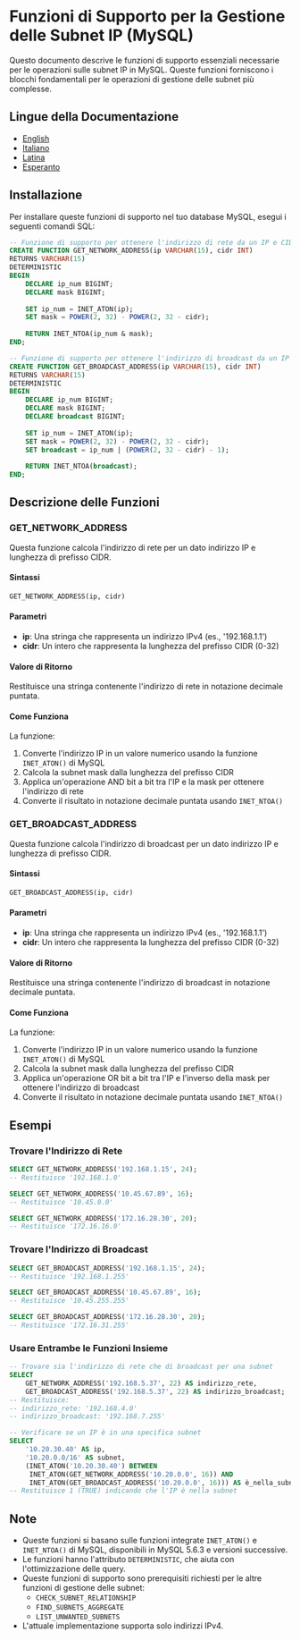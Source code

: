 # Funzioni di Supporto per la Gestione delle Subnet IP (MySQL)

Questo documento descrive le funzioni di supporto essenziali necessarie per le operazioni sulle subnet IP in MySQL. Queste funzioni forniscono i blocchi fondamentali per le operazioni di gestione delle subnet più complesse.

## Lingue della Documentazione

- [English](./HELPER_FUNCTIONS_MySQL.en.md)
- [Italiano](./HELPER_FUNCTIONS_MySQL.it.md)
- [Latina](./HELPER_FUNCTIONS_MySQL.la.md)
- [Esperanto](./HELPER_FUNCTIONS_MySQL.eo.md)

## Installazione

Per installare queste funzioni di supporto nel tuo database MySQL, esegui i seguenti comandi SQL:

```sql
-- Funzione di supporto per ottenere l'indirizzo di rete da un IP e CIDR
CREATE FUNCTION GET_NETWORK_ADDRESS(ip VARCHAR(15), cidr INT)
RETURNS VARCHAR(15)
DETERMINISTIC
BEGIN
    DECLARE ip_num BIGINT;
    DECLARE mask BIGINT;
    
    SET ip_num = INET_ATON(ip);
    SET mask = POWER(2, 32) - POWER(2, 32 - cidr);
    
    RETURN INET_NTOA(ip_num & mask);
END;

-- Funzione di supporto per ottenere l'indirizzo di broadcast da un IP e CIDR
CREATE FUNCTION GET_BROADCAST_ADDRESS(ip VARCHAR(15), cidr INT)
RETURNS VARCHAR(15)
DETERMINISTIC
BEGIN
    DECLARE ip_num BIGINT;
    DECLARE mask BIGINT;
    DECLARE broadcast BIGINT;
    
    SET ip_num = INET_ATON(ip);
    SET mask = POWER(2, 32) - POWER(2, 32 - cidr);
    SET broadcast = ip_num | (POWER(2, 32 - cidr) - 1);
    
    RETURN INET_NTOA(broadcast);
END;
```

## Descrizione delle Funzioni

### GET_NETWORK_ADDRESS

Questa funzione calcola l'indirizzo di rete per un dato indirizzo IP e lunghezza di prefisso CIDR.

#### Sintassi

```sql
GET_NETWORK_ADDRESS(ip, cidr)
```

#### Parametri

- **ip**: Una stringa che rappresenta un indirizzo IPv4 (es., '192.168.1.1')
- **cidr**: Un intero che rappresenta la lunghezza del prefisso CIDR (0-32)

#### Valore di Ritorno

Restituisce una stringa contenente l'indirizzo di rete in notazione decimale puntata.

#### Come Funziona

La funzione:
1. Converte l'indirizzo IP in un valore numerico usando la funzione `INET_ATON()` di MySQL
2. Calcola la subnet mask dalla lunghezza del prefisso CIDR
3. Applica un'operazione AND bit a bit tra l'IP e la mask per ottenere l'indirizzo di rete
4. Converte il risultato in notazione decimale puntata usando `INET_NTOA()`

### GET_BROADCAST_ADDRESS

Questa funzione calcola l'indirizzo di broadcast per un dato indirizzo IP e lunghezza di prefisso CIDR.

#### Sintassi

```sql
GET_BROADCAST_ADDRESS(ip, cidr)
```

#### Parametri

- **ip**: Una stringa che rappresenta un indirizzo IPv4 (es., '192.168.1.1')
- **cidr**: Un intero che rappresenta la lunghezza del prefisso CIDR (0-32)

#### Valore di Ritorno

Restituisce una stringa contenente l'indirizzo di broadcast in notazione decimale puntata.

#### Come Funziona

La funzione:
1. Converte l'indirizzo IP in un valore numerico usando la funzione `INET_ATON()` di MySQL
2. Calcola la subnet mask dalla lunghezza del prefisso CIDR
3. Applica un'operazione OR bit a bit tra l'IP e l'inverso della mask per ottenere l'indirizzo di broadcast
4. Converte il risultato in notazione decimale puntata usando `INET_NTOA()`

## Esempi

### Trovare l'Indirizzo di Rete

```sql
SELECT GET_NETWORK_ADDRESS('192.168.1.15', 24);
-- Restituisce '192.168.1.0'

SELECT GET_NETWORK_ADDRESS('10.45.67.89', 16);
-- Restituisce '10.45.0.0'

SELECT GET_NETWORK_ADDRESS('172.16.28.30', 20);
-- Restituisce '172.16.16.0'
```

### Trovare l'Indirizzo di Broadcast

```sql
SELECT GET_BROADCAST_ADDRESS('192.168.1.15', 24);
-- Restituisce '192.168.1.255'

SELECT GET_BROADCAST_ADDRESS('10.45.67.89', 16);
-- Restituisce '10.45.255.255'

SELECT GET_BROADCAST_ADDRESS('172.16.28.30', 20);
-- Restituisce '172.16.31.255'
```

### Usare Entrambe le Funzioni Insieme

```sql
-- Trovare sia l'indirizzo di rete che di broadcast per una subnet
SELECT 
    GET_NETWORK_ADDRESS('192.168.5.37', 22) AS indirizzo_rete,
    GET_BROADCAST_ADDRESS('192.168.5.37', 22) AS indirizzo_broadcast;
-- Restituisce:
-- indirizzo_rete: '192.168.4.0'
-- indirizzo_broadcast: '192.168.7.255'

-- Verificare se un IP è in una specifica subnet
SELECT 
    '10.20.30.40' AS ip,
    '10.20.0.0/16' AS subnet,
    (INET_ATON('10.20.30.40') BETWEEN 
     INET_ATON(GET_NETWORK_ADDRESS('10.20.0.0', 16)) AND 
     INET_ATON(GET_BROADCAST_ADDRESS('10.20.0.0', 16))) AS è_nella_subnet;
-- Restituisce 1 (TRUE) indicando che l'IP è nella subnet
```

## Note

- Queste funzioni si basano sulle funzioni integrate `INET_ATON()` e `INET_NTOA()` di MySQL, disponibili in MySQL 5.6.3 e versioni successive.
- Le funzioni hanno l'attributo `DETERMINISTIC`, che aiuta con l'ottimizzazione delle query.
- Queste funzioni di supporto sono prerequisiti richiesti per le altre funzioni di gestione delle subnet:
  - `CHECK_SUBNET_RELATIONSHIP`
  - `FIND_SUBNETS_AGGREGATE`
  - `LIST_UNWANTED_SUBNETS`
- L'attuale implementazione supporta solo indirizzi IPv4.

